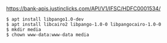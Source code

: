 https://bank-apis.justinclicks.com/API/V1/IFSC/HDFC0001534/


    $ apt install libpango1.0-dev
    $ apt install libcairo2 libpango-1.0-0 libpangocairo-1.0-0
    $ mkdir media
    $ chown www-data:www-data media  
